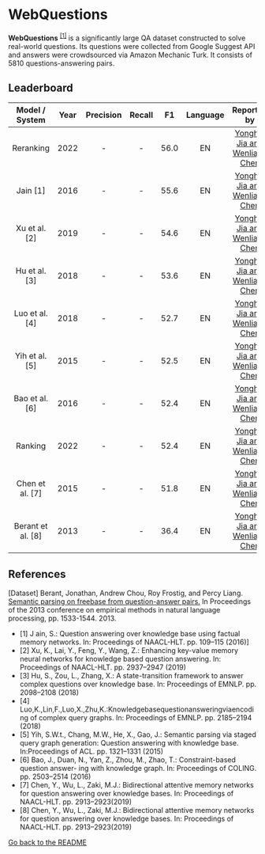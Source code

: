 # WebQuestions

**WebQuestions** <sup>[[1]](#myfootnote1)</sup> is a significantly large QA dataset constructed to solve real-world questions. Its questions were collected from Google Suggest API and answers were crowdsourced via Amazon Mechanic Turk. 
It consists of 5810 questions-answering pairs.  

## Leaderboard 


| Model / System |Year|Precision|Recall| F1  |Language|                       Reported by                       |
|:--------------:|:---:|:-------:|:----:|:---:|:------:|:-------------------------------------------------------:|
|    Reranking   |2022|   -    |  -  | 56.0  |   EN   |[Yonghui Jia and Wenliang Chen](https://arxiv.org/pdf/2204.12808.pdf)|
|    Jain [1]   |2016|   -    |  -  | 55.6  |   EN   |[Yonghui Jia and Wenliang Chen](https://arxiv.org/pdf/2204.12808.pdf)|
|    Xu et al. [2] |2019|   -    |  -  | 54.6  |   EN   |[Yonghui Jia and Wenliang Chen](https://arxiv.org/pdf/2204.12808.pdf)|
|    Hu et al. [3]   |2018|   -    |  -  | 53.6  |   EN   |[Yonghui Jia and Wenliang Chen](https://arxiv.org/pdf/2204.12808.pdf)|
|    Luo et al. [4]    |2018|   -    |  -  | 52.7  |   EN   |[Yonghui Jia and Wenliang Chen](https://arxiv.org/pdf/2204.12808.pdf)|
|    Yih et al. [5]    |2015|   -    |  -  | 52.5  |   EN   |[Yonghui Jia and Wenliang Chen](https://arxiv.org/pdf/2204.12808.pdf)|
|    Bao et al. [6]   |2016|   -    |  -  | 52.4  |   EN   |[Yonghui Jia and Wenliang Chen](https://arxiv.org/pdf/2204.12808.pdf)|
|    Ranking     |2022|   -    |  -  | 52.4  |   EN   |[Yonghui Jia and Wenliang Chen](https://arxiv.org/pdf/2204.12808.pdf)|
|    Chen et al. [7]     |2015|   -    |  -  | 51.8  |   EN   |[Yonghui Jia and Wenliang Chen](https://arxiv.org/pdf/2204.12808.pdf)|
|    Berant et al. [8]   |2013|   -    |  -  | 36.4  |   EN   |[Yonghui Jia and Wenliang Chen](https://arxiv.org/pdf/2204.12808.pdf)|

## References 
<a name="myfootnote1">[Dataset]</a> Berant, Jonathan, Andrew Chou, Roy Frostig, and Percy Liang. [Semantic parsing on freebase from question-answer pairs.](https://aclanthology.org/D13-1160/) In Proceedings of the 2013 conference on empirical methods in natural language processing, pp. 1533-1544. 2013.

* [1] J ain, S.: Question answering over knowledge base using factual memory networks. In: Proceedings of NAACL-HLT. pp. 109–115 (2016)]
* [2] Xu, K., Lai, Y., Feng, Y., Wang, Z.: Enhancing key-value memory neural networks for knowledge based question answering. In: Proceedings of NAACL-HLT. pp. 2937–2947 (2019)
* [3] Hu, S., Zou, L., Zhang, X.: A state-transition framework to answer complex questions over knowledge base. In: Proceedings of EMNLP. pp. 2098–2108 (2018)
* [4] Luo,K.,Lin,F.,Luo,X.,Zhu,K.:Knowledgebasequestionansweringviaencoding of complex query graphs. In: Proceedings of EMNLP. pp. 2185–2194 (2018)
* [5] Yih, S.W.t., Chang, M.W., He, X., Gao, J.: Semantic parsing via staged query graph generation: Question answering with knowledge base. In:Proceedings of ACL. pp. 1321–1331 (2015)
* [6] Bao, J., Duan, N., Yan, Z., Zhou, M., Zhao, T.: Constraint-based question answer- ing with knowledge graph. In: Proceedings of COLING. pp. 2503–2514 (2016)
* [7] Chen, Y., Wu, L., Zaki, M.J.: Bidirectional attentive memory networks for question answering over knowledge bases. In: Proceedings of NAACL-HLT. pp. 2913–2923(2019) 
* [8] Chen, Y., Wu, L., Zaki, M.J.: Bidirectional attentive memory networks for question answering over knowledge bases. In: Proceedings of NAACL-HLT. pp. 2913–2923(2019)

[Go back to the README](../README.md)
